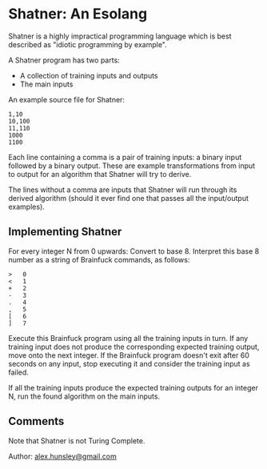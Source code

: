 # Shatner: An Esolang

Shatner is a highly impractical programming language which is best described as "idiotic programming by example".

A Shatner program has two parts:

* A collection of training inputs and outputs
* The main inputs

An example source file for Shatner:

    1,10
    10,100
    11,110
    1000
    1100

Each line containing a comma is a pair of training inputs: a binary input followed by a binary output. These are example transformations from input to output for an algorithm that Shatner will try to derive.

The lines without a comma are inputs that Shatner will run through its derived algorithm (should it ever find one that passes all the input/output examples).

## Implementing Shatner

For every integer N from 0 upwards:
Convert to base 8. Interpret this base 8 number as a string of Brainfuck commands, as follows:

    >   0
    <   1
    +   2
    -   3
    .   4
    ,   5
    [   6
    ]   7

Execute this Brainfuck program using all the training inputs in turn. If any training input does not produce the corresponding expected training output, move onto the next integer. If the Brainfuck program doesn't exit after 60 seconds on any input, stop executing it and consider the training input as failed.

If all the training inputs produce the expected training outputs for an integer N, run the found algorithm on the main inputs.

## Comments

Note that Shatner is not Turing Complete.

Author: alex.hunsley@gmail.com
